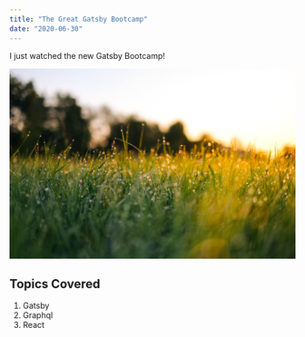 ```yaml
---
title: "The Great Gatsby Bootcamp"
date: "2020-06-30"
---
```


I just watched the new Gatsby Bootcamp!

![Grass](./jonas-weckschmied--N.jpg)

## Topics Covered

1. Gatsby
2. Graphql
3. React
